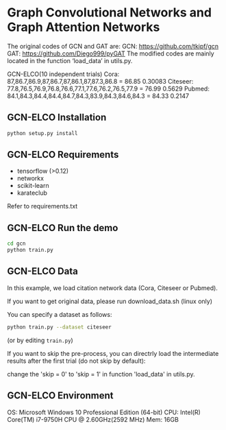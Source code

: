 # Graph Convolutional Networks and Graph Attention Networks

The original codes of GCN and GAT are:
GCN: https://github.com/tkipf/gcn
GAT: https://github.com/Diego999/pyGAT
The modified codes are mainly located in the function ‘load_data’ in utils.py.

GCN-ELCO(10 independent trials)
Cora: 87,86.7,86.9,87,86.7,87,86.1,87,87.3,86.8 = 86.85 0.30083
Citeseer: 77.8,76.5,76.9,76.8,76.6,77.1,77.6,76.2,76.5,77.9 = 76.99 0.5629
Pubmed: 84.1,84.3,84.4,84.4,84.7,84.3,83.9,84.3,84.6,84.3 = 84.33 0.2147

## GCN-ELCO Installation

```bash
python setup.py install
```

## GCN-ELCO Requirements
* tensorflow (>0.12)
* networkx
* scikit-learn
* karateclub

Refer to requirements.txt

## GCN-ELCO Run the demo

```bash
cd gcn
python train.py
```

## GCN-ELCO Data

In this example, we load citation network data (Cora, Citeseer or Pubmed). 

If you want to get original data, please run download_data.sh (linux only)

You can specify a dataset as follows:

```bash
python train.py --dataset citeseer
```

(or by editing `train.py`)

If you want to skip the pre-process, you can directrly load the intermediate results after the first trial (do not skip by default):

change the 'skip = 0' to 'skip = 1' in function 'load_data' in utils.py.

## GCN-ELCO Environment

OS: Microsoft Windows 10 Professional Edition (64-bit)
CPU: Intel(R) Core(TM) i7-9750H CPU @ 2.60GHz(2592 MHz)
Mem: 16GB
